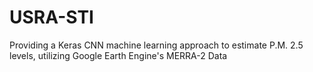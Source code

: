 # USRA-STI
Providing a Keras CNN machine learning approach to estimate P.M. 2.5 levels, utilizing Google Earth Engine's MERRA-2 Data
